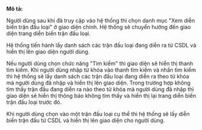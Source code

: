 **Mô tả:**

Người dùng sau khi đã truy cập vào hệ thống thì chọn danh mục "Xem diễn biến trận đấu loại" ở giao diện chính. Hệ thống sẽ chuyển hướng đến giao diện trang diễn biến trận đấu loại.

Hệ thống tiến hành lấy danh sách các trận đấu loại đang diễn ra từ CSDL và hiển thị lên giao diện người dùng.

Nếu người dùng chọn chức năng "Tìm kiếm" thì giao diện sẽ hiển thị thanh tìm kiếm. Khi người dùng nhập từ khóa vào thanh tìm kiếm và nhấn tìm kiếm thì hệ thống sẽ lấy danh sách các trận đấu loại đang diễn ra theo từ khóa mà người dùng đã nhập và hiển thị lên giao diện. Trong trường hợp không tìm thấy trận đấu đang diễn ra nào theo từ khóa mà người dùng đã nhập thì giao diện sẽ hiển thị thông báo không tìm thấy và hiển thị lại trang diễn biến trận đấu loại trước đó.

Khi người dùng chọn vào một trận đấu loại cụ thể thì hệ thống sẽ lấy diễn biến trận đấu từ CSDL và hiển thị lên giao diện cho người dùng.